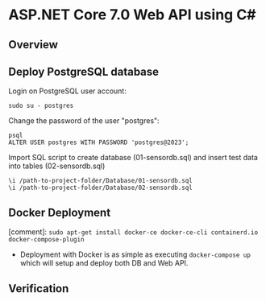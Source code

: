 # ASP.NET Core 7.0 Web API using C#

## Overview


## Deploy PostgreSQL database

Login on PostgreSQL user account:

```
sudo su - postgres
```

Change the password of the user "postgres":

```
psql
ALTER USER postgres WITH PASSWORD 'postgres@2023';
```

Import SQL script to create database (01-sensordb.sql) and insert test data into tables (02-sensordb.sql)

```
\i /path-to-project-folder/Database/01-sensordb.sql
\i /path-to-project-folder/Database/02-sensordb.sql
```

## Docker Deployment

[comment]: `sudo apt-get install docker-ce docker-ce-cli containerd.io docker-compose-plugin`

- Deployment with Docker is as simple as executing `docker-compose up` which will setup and deploy both DB and Web API.

## Verification

